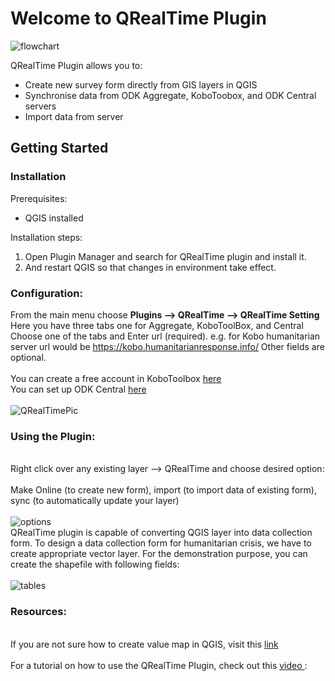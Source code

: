 <h1> Welcome to QRealTime Plugin</h1>
<img src="https://user-images.githubusercontent.com/5653512/84229819-252cc300-ab08-11ea-8cc3-74f9f1d3f1df.png" alt="flowchart">


QRealTime Plugin allows you to:
<ul>
<li> Create new survey form directly from GIS layers in QGIS </li>
<li> Synchronise data from ODK Aggregate, KoboToobox, and ODK Central servers</li>
<li> Import data from  server </li>
</ul>

<h2>Getting Started</h2>
<h3>Installation</h3>
Prerequisites:
<ul>
<li> QGIS installed </li>
</ul>

Installation steps:
<ol>
<li>Open Plugin Manager and search for QRealTime plugin and install it.</li>
<li>And restart QGIS so that changes in environment take effect.</li>
</ol>

<h3>Configuration:</h3>

From the main menu choose **Plugins --> QRealTime --> QRealTime Setting**
<br/> Here you have three tabs one for Aggregate, KoboToolBox, and Central
Choose one of the tabs and Enter url (required). 
e.g. for Kobo humanitarian server url would be https://kobo.humanitarianresponse.info/
Other fields are optional.
<br/><br/>
You can create a free account in KoboToolbox <a href="https://www.kobotoolbox.org/"> here </a> <br/>
You can set up ODK Central <a href="https://docs.getodk.org/central-setup/"> here </a> <br/><br/>
![QRealTimePic](https://user-images.githubusercontent.com/42852481/149683859-4c0db7ec-0c80-4a1e-b59a-1a69f9129547.png)

<h3>Using the Plugin:</h3>

<br/>
Right click over any existing layer --> QRealTime and choose desired option: 
<br/><br/>Make Online (to create new form), import (to import data of existing form), sync (to automatically update your layer)
<br/><br/>
<img src="https://user-images.githubusercontent.com/5653512/45092639-be5cc780-b133-11e8-8ee1-d3fb258cbf16.png" alt="options">

<br/>
QRealTime plugin is capable of converting QGIS layer into data collection form. To design a data collection form for humanitarian crisis, we have to create appropriate vector layer. For the demonstration purpose, you can create the shapefile with following fields:
<br/><br/>
<img src="https://user-images.githubusercontent.com/9129316/33984020-2d6d7170-e0dc-11e7-8458-c9c2feb275b6.png" alt="tables">

<h3>Resources:</h3>

<br/>
If you are not sure how to create  value map in QGIS, visit this <a href= "http://www.northrivergeographic.com/archives/qgis-and-value-maps"> link </a>
<br/><br/>
For a tutorial on how to use the QRealTime Plugin, check out this <a href= "https://www.youtube.com/watch?v=62oqJE0pgIY">video </a>:

